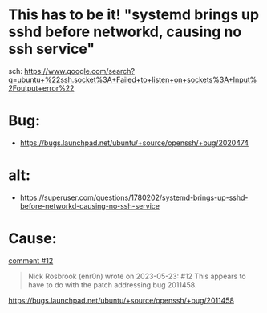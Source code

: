 # This has to be it! "systemd brings up sshd before networkd, causing no ssh service"
sch: https://www.google.com/search?q=ubuntu+%22ssh.socket%3A+Failed+to+listen+on+sockets%3A+Input%2Foutput+error%22

# Bug:
- https://bugs.launchpad.net/ubuntu/+source/openssh/+bug/2020474

# alt:
- https://superuser.com/questions/1780202/systemd-brings-up-sshd-before-networkd-causing-no-ssh-service

# Cause:
[comment #12](https://bugs.launchpad.net/ubuntu/+source/openssh/+bug/2020474/comments/12)
>Nick Rosbrook (enr0n) wrote on 2023-05-23:			#12
>This appears to have to do with the patch addressing bug 2011458.

https://bugs.launchpad.net/ubuntu/+source/openssh/+bug/2011458
